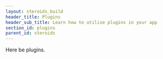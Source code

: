 ```yaml
---
layout: steroids_build
header_title: Plugins
header_sub_title: Learn how to utilise plugins in your app
section_id: plugins
parent_id: steroids
---
```


Here be plugins.